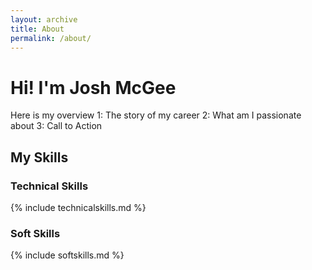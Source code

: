 ```yaml
---
layout: archive
title: About
permalink: /about/
---
```

<!-- 
This is the base Jekyll theme. You can find out more info about customizing your Jekyll theme, as well as basic Jekyll usage documentation at [jekyllrb.com](https://jekyllrb.com/)

You can find the source code for Minima at GitHub:
[jekyll][jekyll-organization] /
[minima](https://github.com/jekyll/minima)

You can find the source code for Jekyll at GitHub:
[jekyll][jekyll-organization] /
[jekyll](https://github.com/jekyll/jekyll)


[jekyll-organization]: https://github.com/jekyll -->

# Hi! I'm Josh McGee
Here is my overview 
1: The story of my career
2: What am I passionate about
3: Call to Action

## My Skills
### Technical Skills

{% include technicalskills.md %}

### Soft Skills

{% include softskills.md %}
